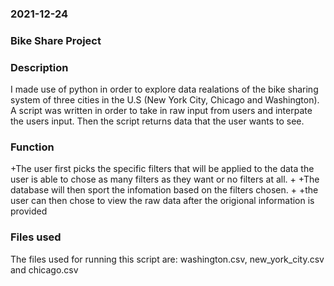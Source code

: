 
### 2021-12-24

### Bike Share Project

### Description
I made use of python in order to explore data realations of the bike sharing system of three cities in the U.S (New York City, Chicago and Washington). A script was written in order to take in raw input from users and interpate the users input. Then the script returns data that the user wants to see.
### Function
+The user first picks the specific filters that will be applied to the data the user is able to chose as many filters as they want or no filters at all.
+
+The database will then sport the infomation based on the filters chosen.
+
+the user can then chose to view the raw data after the origional information is provided
### Files used
The files used for running this script are: washington.csv, new_york_city.csv and chicago.csv


